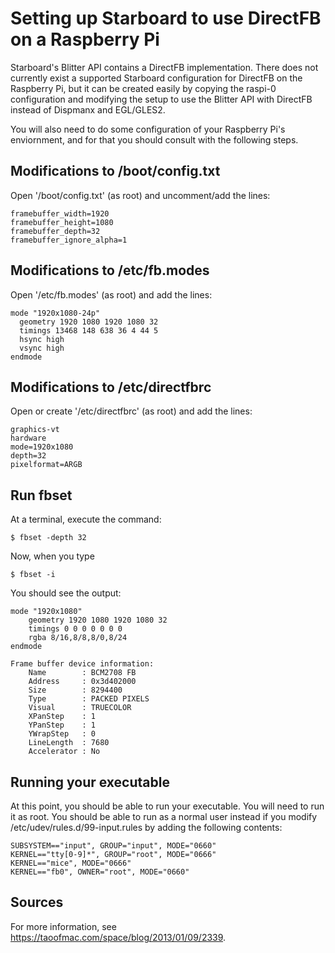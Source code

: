 # Setting up Starboard to use DirectFB on a Raspberry Pi

Starboard's Blitter API contains a DirectFB implementation.  There does not
currently exist a supported Starboard configuration for DirectFB on the
Raspberry Pi, but it can be created easily by copying the raspi-0 configuration
and modifying the setup to use the Blitter API with DirectFB instead of Dispmanx
and EGL/GLES2.

You will also need to do some configuration of your Raspberry Pi's enviornment,
and for that you should consult with the following steps.

## Modifications to /boot/config.txt

Open '/boot/config.txt' (as root) and uncomment/add the lines:

    framebuffer_width=1920
    framebuffer_height=1080
    framebuffer_depth=32
    framebuffer_ignore_alpha=1

## Modifications to /etc/fb.modes

Open '/etc/fb.modes' (as root) and add the lines:

    mode "1920x1080-24p"
      geometry 1920 1080 1920 1080 32
      timings 13468 148 638 36 4 44 5
      hsync high
      vsync high
    endmode

## Modifications to /etc/directfbrc

Open or create '/etc/directfbrc' (as root) and add the lines:

    graphics-vt
    hardware
    mode=1920x1080
    depth=32
    pixelformat=ARGB

## Run fbset

At a terminal, execute the command:

    $ fbset -depth 32

Now, when you type

    $ fbset -i

You should see the output:

    mode "1920x1080"
        geometry 1920 1080 1920 1080 32
        timings 0 0 0 0 0 0 0
        rgba 8/16,8/8,8/0,8/24
    endmode

    Frame buffer device information:
        Name        : BCM2708 FB
        Address     : 0x3d402000
        Size        : 8294400
        Type        : PACKED PIXELS
        Visual      : TRUECOLOR
        XPanStep    : 1
        YPanStep    : 1
        YWrapStep   : 0
        LineLength  : 7680
        Accelerator : No

## Running your executable

At this point, you should be able to run your executable.  You will need to run
it as root.  You should be able to run as a normal user instead if you modify
/etc/udev/rules.d/99-input.rules by adding the following contents:

    SUBSYSTEM=="input", GROUP="input", MODE="0660"
    KERNEL=="tty[0-9]*", GROUP="root", MODE="0666"
    KERNEL=="mice", MODE="0666"
    KERNEL=="fb0", OWNER="root", MODE="0660"

## Sources

For more information, see https://taoofmac.com/space/blog/2013/01/09/2339.
